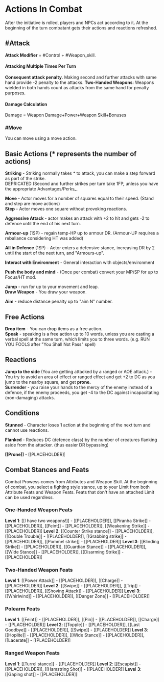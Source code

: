 # Actions In Combat

After the initiative is rolled, players and NPCs act according to it.
At the beginning of the turn combatant gets their actions and reactions refreshed.


##  #Attack

**Attack  Modifier** = #Control + #Weapon_skill.  

#### Attacking Multiple Times Per Turn
**Consequent attack penalty**. Making second and further attacks with same hand provide -2 penalty to the attacks. 
**Two-Handed Weapons**: Weapons wielded in both hands count as attacks from the same hand for penalty purposes. 

#### Damage Calculation
Damage = Weapon Damage+Power+Weapon Skill+Bonuses 


### #Move
You can move using a move action.
## Basic Actions (* represents the number of actions)

**Striking** - Striking normally takes * to attack, you can make a step forward as part of the strike.  
DEPRICATED (Second and further strikes per turn take 1FP, unless you have the appropriate Advantages/Perks_.

**Move** - Actor moves for a number of squares equal to their speed. (Stand and step are move actions)  
**Step** - Actor moves one square without provoking reactions.

**Aggressive Attack** - actor makes an attack with +2 to hit and gets -2 to defence until the end of his next turn.

**Armour-up** (1SP) - regain temp-HP up to armour DR. (Armour-UP requires a reballance considering HT was added)

**All in Defence** (1SP) - Actor enters a defensive stance, increasing DR by 2 until the start of the next turn, and "Armours-up".

**Interact with Environment** - General interaction with objects/environment

**Push the body and mind** - (Once per combat) convert your MP/SP for up to Focus/HT mod.

**Jump** - run for up to your movement and leap.  
**Draw Weapon** - You draw your weapon.

**Aim** - reduce distance penalty up to "aim N" number.

## Free Actions

**Drop item** - You can drop items as a free action.  
**Speak** - speaking is a free action up to 10 words, unless you are casting a verbal spell at the same turn, which limits you to three words. (e.g. RUN YOU FOOLS after "You Shall Not Pass" spell)

## Reactions

**Jump to the side** (You are getting attacked by a ranged or AOE attack.) - You try to avoid an area of effect or ranged effect and get +2 to DC as you jump to the nearby square, and get **prone.**  
**Surrender** - you raise your hands to the mercy of the enemy instead of a defence, if the enemy proceeds, you get -4 to the DC against incapacitating (non-damaging) attacks.

## Conditions

**Stunned** - Character loses 1 action at the beginning of the next turn and cannot use reactions.

**Flanked** - Reduces DC (defence class) by the number of creatures flanking aside from the attacker. (thus easier DR bypassing)

**[[Prone]]** - [[PLACEHOLDER]]

## Combat Stances and Feats

Combat Prowess comes from Attributes and Weapon Skill. At the beginning of combat, you select a fighting style stance, up to your Limit from both Attribute Feats and Weapon Feats. Feats that don't have an attached Limit can be used regardless.

### One-Handed Weapon Feats
**Level 1**: [[I have two weapons!]] - [[PLACEHOLDER]], [[Piranha Strike]] - [[PLACEHOLDER]], [[Feint]] - [[PLACEHOLDER]], [[Weakening Strike]] - [[PLACEHOLDER]]
**Level 2**: [[Counter Strike stance]] - [[PLACEHOLDER]], [[Double Trouble]] - [[PLACEHOLDER]], [[Grabbing strike]] - [[PLACEHOLDER]], [[Pommel strike]] - [[PLACEHOLDER]]
**Level 3**: [[Blinding Strike]] - [[PLACEHOLDER]], [[Guardian Stance]] - [[PLACEHOLDER]], [[Wide Stance]] - [[PLACEHOLDER]], [[Disarming Strike]] - [[PLACEHOLDER]]

### Two-Handed Weapon Feats
**Level 1**: [[Power Attack]] - [[PLACEHOLDER]], [[Charge]] - [[PLACEHOLDER]]
**Level 2**: [[Swipe]] - [[PLACEHOLDER]], [[Trip]] - [[PLACEHOLDER]], [[Shoving Attack]] - [[PLACEHOLDER]]
**Level 3**: [[Whirlwind]] - [[PLACEHOLDER]], [[Danger Zone]] - [[PLACEHOLDER]]

### Polearm Feats
**Level 1**: [[Feint]] - [[PLACEHOLDER]], [[Pin]] - [[PLACEHOLDER]], [[Charge]] - [[PLACEHOLDER]]
**Level 2**: [[Topple]] - [[PLACEHOLDER]], [[Last Goodbye]] - [[PLACEHOLDER]], [[Swipe]] - [[PLACEHOLDER]]
**Level 3**: [[Hoplite]] - [[PLACEHOLDER]], [[Wide Stance]] - [[PLACEHOLDER]], [[Lacerate]] - [[PLACEHOLDER]]

### Ranged Weapon Feats
**Level 1**: [[Turrel stance]] - [[PLACEHOLDER]]
**Level 2**: [[Escapist]] - [[PLACEHOLDER]], [[Hamstring Shot]] - [[PLACEHOLDER]]
**Level 3**: [[Gaping shot]] - [[PLACEHOLDER]]